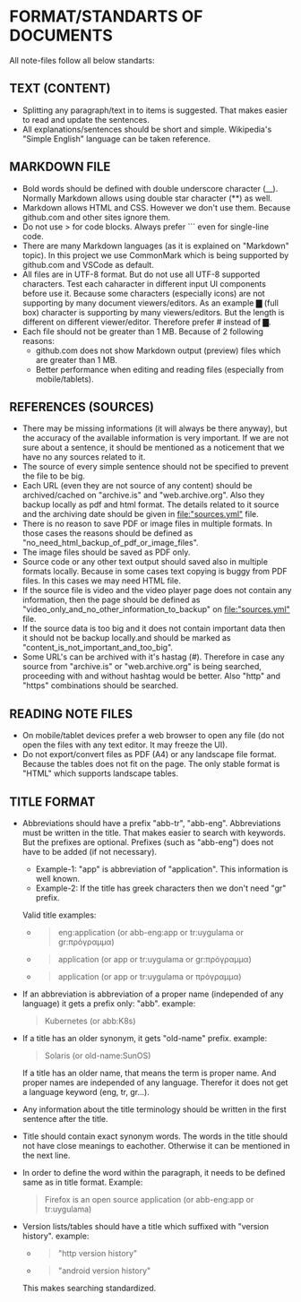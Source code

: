 
# FORMAT/STANDARTS OF DOCUMENTS
All note-files follow all below standarts:

## TEXT (CONTENT)
- Splitting any paragraph/text in to items is suggested. That makes easier to read and update the sentences.
- All explanations/sentences should be short and simple. Wikipedia's "Simple English" language can be taken reference.

## MARKDOWN FILE
- Bold words should be defined with double underscore character (__). Normally Markdown allows using double star character (**) as well.
- Markdown allows HTML and CSS. However we don't use them. Because github.com and other sites ignore them.
- Do not use > for code blocks. Always prefer ``` even for single-line code.
- There are many Markdown languages (as it is explained on "Markdown" topic). In this project we use CommonMark which is being supported by github.com and VSCode as default.
- All files are in UTF-8 format. But do not use all UTF-8 supported characters. Test each caharacter in different input UI components before use it. Because some characters (especially icons) are not supporting by many document viewers/editors. As an example ▇ (full box) character is supporting by many viewers/editors. But the length is different on different viewer/editor. Therefore prefer # instead of ▇.
- Each file should not be greater than 1 MB. Because of 2 following reasons:
  - github.com does not show Markdown output (preview) files which are greater than 1 MB.
  - Better performance when editing and reading files (especially from mobile/tablets).

## REFERENCES (SOURCES)
- There may be missing informations (it will always be there anyway), but the accuracy of the available information is very important. If we are not sure about a sentence, it should be mentioned as a noticement that we have no any sources related to it.
- The source of every simple sentence should not be specified to prevent the file to be big.
- Each URL (even they are not source of any content) should be archived/cached on "archive.is" and "web.archive.org". Also they backup locally as pdf and html format. The details related to it source and the archiving date should be given in [file:"sources.yml"](https://github.com/ysf0/notes/blob/master/sources.yml) file.
- There is no reason to save PDF or image files in multiple formats. In those cases the reasons should be defined as "no_need_html_backup_of_pdf_or_image_files".
- The image files should be saved as PDF only.
- Source code or any other text output should saved also in multiple formats locally. Because in some cases text copying is buggy from PDF files. In this cases we may need HTML file.
- If the source file is video and the video player page does not contain any information, then the page should be defined as "video_only_and_no_other_information_to_backup" on [file:"sources.yml"](https://github.com/ysf0/notes/blob/master/sources.yml) file.
- If the source data is too big and it does not contain important data then it should not be backup locally.and should be marked as "content_is_not_important_and_too_big".
- Some URL's can be archived with it's hastag (#). Therefore in case any source from "archive.is" or "web.archive.org" is being searched, proceeding with and without hashtag would be better. Also "http" and "https" combinations should be searched.

## READING NOTE FILES
- On mobile/tablet devices prefer a web browser to open any file (do not open the files with any text editor. It may freeze the UI).
- Do not export/convert files as PDF (A4) or any landscape file format. Because the tables does not fit on the page. The only stable format is "HTML" which supports landscape tables.

## TITLE FORMAT
- Abbreviations should have a prefix "abb-tr", "abb-eng". Abbreviations must be written in the title. That makes easier to search with keywords. But the prefixes are optional. Prefixes (such as "abb-eng") does not have to be added (if not necessary). 
  - Example-1: "app" is abbreviation of "application". This information is well known. 
  - Example-2: If the title has greek characters then we don't need "gr" prefix.

  Valid title examples:

  - > eng:application (or abb-eng:app or tr:uygulama or gr:πρόγραμμα)
  
  - > application (or app or tr:uygulama or gr:πρόγραμμα)
  
  - > application (or app or tr:uygulama or πρόγραμμα)

- If an abbreviation is abbreviation of a proper name (independed of any language) it gets a prefix only: "abb". example:

  > Kubernetes (or abb:K8s)

- If a title has an older synonym, it gets "old-name" prefix. example:

  > Solaris (or old-name:SunOS)

  If a title has an older name, that means the term is proper name. And proper names are independed of any language. Therefor it does not get a language keyword (eng, tr, gr...).

- Any information about the title terminology should be written in the first sentence after the title.

- Title should contain exact synonym words. The words in the title should not have close meanings to eachother. Otherwise it can be mentioned in the next line.

- In order to define the word within the paragraph, it needs to be defined same as in title format. Example: 

  > Firefox is an open source application (or abb-eng:app or tr:uygulama)
  
- Version lists/tables should have a title which suffixed with "version history". example:

  - > "http version history"
  - > "android version history"
  
  This makes searching standardized.
